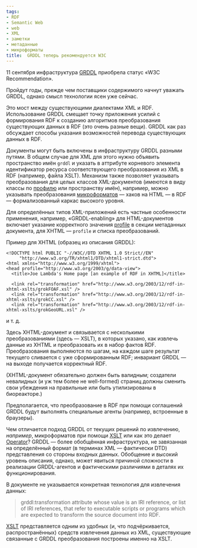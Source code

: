 ```yaml
---
tags:
- RDF
- Semantic Web
- web
- XML
- заметки
- метаданные
- микроформаты
title:  GRDDL теперь рекомендуется W3C
---
```


11 сентября инфраструктура [GRDDL][] приобрела статус «W3C
Recommendation».

Пройдут годы, прежде чем поставщики содержимого начнут уважать GRDDL,
однако смысл технологии ясен уже сейчас.

Это мост между существующими диалектами XML и RDF. Использование GRDDL
смещает точку приложения усилий с формирования RDF к созданию алгоритмов
преобразования существующих данных в RDF (это очень разные вещи). GRDDL
как раз обсуждает способы указания возможностей перевода существующих
данных в RDF.

Документы могут быть включены в инфраструктуру GRDDL разными путями. В
общем случае для XML для этого нужно объявить пространство имён `grddl`
и указать в аттрибуте корневого элемента идентификатор ресурса
соответствующего преобразования из XML в RDF (например, файла XSLT).
Механизм также позволяет указывать преобразования для целых классов
XML-документов (имеются в виду классы по [профилю][] или пространству
имён), например, можно указывать преобразования [микроформатов][] —
хаков на HTML — в RDF — формализованный каркас высокого уровня.

Для определённых типов XML-приложений есть частные особенности
применения, например, «GRDDL-enabling» для HTML-документов включает
указание корректного значения [profile][профилю] в секции метаданных
документа, для XHTML — `profile` и списка преобразований.

Пример для XHTML (образец из описания GRDDL):

    <!DOCTYPE html PUBLIC "-//W3C//DTD XHTML 1.0 Strict//EN"
         "http://www.w3.org/TR/xhtml1/DTD/xhtml1-strict.dtd">
    <html xmlns="http://www.w3.org/1999/xhtml">
    <head profile="http://www.w3.org/2003/g/data-view">
      <title>Joe Lambda's Home page [an example of RDF in XHTML]</title>

      <link rel="transformation" href="http://www.w3.org/2003/12/rdf-in-xhtml-xslts/grokFOAF.xsl" />
      <link rel="transformation" href="http://www.w3.org/2003/12/rdf-in-xhtml-xslts/grokCC.xsl" />
      <link rel="transformation" href="http://www.w3.org/2003/12/rdf-in-xhtml-xslts/grokGeoURL.xsl" />

и т. д.

Здесь XHTML-документ и связывается с несколькими преобразованиями (здесь
— XSLT), в которых указано, как извлечь данные из XHTML и преобразовать
их в набор фактов RDF. Преобразования выполняются по шагам, на каждом
шаге результат текущего сливается с уже сформированным RDF; инвариант
GRDDL — на выходе получается корректный RDF.

(XHTML-документ обязательно должен быть валидным; создатели невалидных
(и уж тем более не well-formed) страниц должны сменить свои убеждения на
правильные или быть утилизированы в биореакторе.)

Предполагается, что преобразование в RDF при помощи соглашений GRDDL
будут выполнять специальные агенты (например, встроенные в браузеры).

Чем отличается подход GRDDL от текущих решений по извлечению,
*например*, микроформатов при помощи [XSLT][] или как это делает
[Operator][]? GRDDL — более обобщённая инфраструктура, не завязанная на
определённый формат (в терминах XML — фактически DTD) представления со
стороны входных данных. Обобщение и высокий уровень описания, однако,
может явиться причиной сложности в реализации GRDDL-агентов и
фактическими различиями в деталях их функционирования.

В документе не указывается конкретная технология для извлечения данных:

> grddl:transformation attribute whose value is an IRI reference, or
> list of IRI references, that refer to executable scripts or programs
> which are expected to transform the source document into RDF.

[XSLT][1] представляется одним из удобных (и, что подчёркивается,
распространённых) средств извлечения данных из XML, существующие
связанные с GRDDL преобразования построены именно на XSLT.

  [GRDDL]: http://www.w3.org/TR/grddl
    "Gleaning Resource Data from Dialect Languages"
  [профилю]: http://www.w3.org/TR/1999/REC-html401-19991224/struct/global.html#h-7.4.4.3
  [микроформатов]: http://dzhus.org/blog/entry/what-are-microformats
    "Введение в микроформаты"
  [XSLT]: http://dzhus.org/blog/entry/simple-microformat-xslt-extraction
  [Operator]: https://addons.mozilla.org/ru/firefox/addon/4106
  [1]: http://www.w3.org/TR/xslt
    "XSL Transformations"
